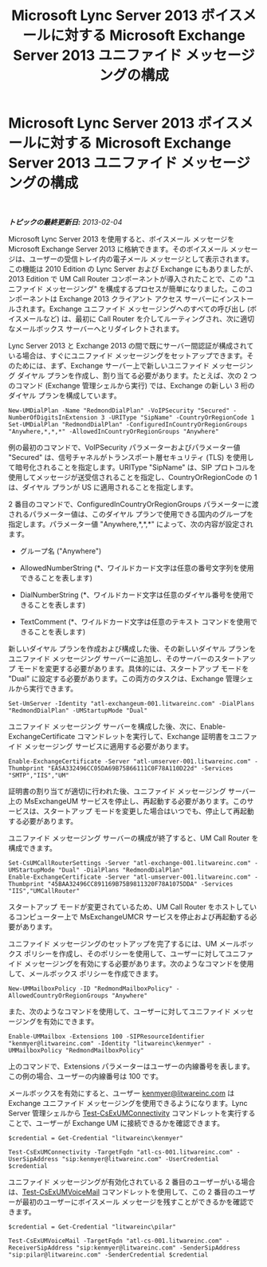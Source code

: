 ﻿---
title: Microsoft Lync Server 2013 ボイスメールに対する Microsoft Exchange Server 2013 ユニファイド メッセージングの構成
TOCTitle: Microsoft Lync Server 2013 ボイスメールに対する Microsoft Exchange Server 2013 ユニファイド メッセージングの構成
ms:assetid: 1be9c4f4-fd8e-4d64-9798-f8737b12e2ab
ms:mtpsurl: https://technet.microsoft.com/ja-jp/library/JJ687983(v=OCS.15)
ms:contentKeyID: 49886862
ms.date: 05/19/2016
mtps_version: v=OCS.15
ms.translationtype: HT
---

# Microsoft Lync Server 2013 ボイスメールに対する Microsoft Exchange Server 2013 ユニファイド メッセージングの構成

 

_**トピックの最終更新日:** 2013-02-04_

Microsoft Lync Server 2013 を使用すると、ボイスメール メッセージを Microsoft Exchange Server 2013 に格納できます。そのボイスメール メッセージは、ユーザーの受信トレイ内の電子メール メッセージとして表示されます。この機能は 2010 Edition の Lync Server および Exchange にもありましたが、2013 Edition で UM Call Router コンポーネントが導入されたことで、この "ユニファイド メッセージング" を構成するプロセスが簡単になりました。このコンポーネントは Exchange 2013 クライアント アクセス サーバーにインストールされます。Exchange ユニファイド メッセージングへのすべての呼び出し (ボイスメールなど) は、最初に Call Router を介してルーティングされ、次に適切なメールボックス サーバーへとリダイレクトされます。

Lync Server 2013 と Exchange 2013 の間で既にサーバー間認証が構成されている場合は、すぐにユニファイド メッセージングをセットアップできます。そのためには、まず、Exchange サーバー上で新しいユニファイド メッセージング ダイヤル プランを作成し、割り当てる必要があります。たとえば、次の 2 つのコマンド (Exchange 管理シェルから実行) では、Exchange の新しい 3 桁のダイヤル プランを構成しています。

    New-UMDialPlan -Name "RedmondDialPlan" -VoIPSecurity "Secured" -NumberOfDigitsInExtension 3 -URIType "SipName" -CountryOrRegionCode 1
    Set-UMDialPlan "RedmondDialPlan" -ConfiguredInCountryOrRegionGroups "Anywhere,*,*,*" -AllowedInCountryOrRegionGroups "Anywhere"

例の最初のコマンドで、VoIPSecurity パラメーターおよびパラメーター値 "Secured" は、信号チャネルがトランスポート層セキュリティ (TLS) を使用して暗号化されることを指定します。URIType "SipName" は、SIP プロトコルを使用してメッセージが送受信されることを指定し、CountryOrRegionCode の 1 は、ダイヤル プランが US に適用されることを指定します。

2 番目のコマンドで、ConfiguredInCountryOrRegionGroups パラメーターに渡されるパラメーター値は、このダイヤル プランで使用できる国内のグループを指定します。パラメーター値 "Anywhere,\*,\*,\*" によって、次の内容が設定されます。

  - グループ名 ("Anywhere")

  - AllowedNumberString (\*、ワイルドカード文字は任意の番号文字列を使用できることを表します)

  - DialNumberString (\*、ワイルドカード文字は任意のダイヤル番号を使用できることを表します)

  - TextComment (\*、ワイルドカード文字は任意のテキスト コマンドを使用できることを表します)

新しいダイヤル プランを作成および構成した後、その新しいダイヤル プランをユニファイド メッセージング サーバーに追加し、そのサーバーのスタートアップ モードを変更する必要があります。具体的には、スタートアップ モードを "Dual" に設定する必要があります。この両方のタスクは、Exchange 管理シェルから実行できます。

    Set-UmServer -Identity "atl-exchangeum-001.litwareinc.com" -DialPlans "RedmondDialPlan" -UMStartupMode "Dual"

ユニファイド メッセージング サーバーを構成した後、次に、Enable-ExchangeCertificate コマンドレットを実行して、Exchange 証明書をユニファイド メッセージング サービスに適用する必要があります。

    Enable-ExchangeCertificate -Server "atl-umserver-001.litwareinc.com" -Thumbprint "EA5A332496CC05DA69B75B66111C0F78A110D22d" -Services "SMTP","IIS","UM"

証明書の割り当てが適切に行われた後、ユニファイド メッセージング サーバー上の MsExchangeUM サービスを停止し、再起動する必要があります。このサービスは、スタートアップ モードを変更した場合はいつでも、停止して再起動する必要があります。

ユニファイド メッセージング サーバーの構成が終了すると、UM Call Router を構成できます。

    Set-CsUMCallRouterSettings -Server "atl-exchange-001.litwareinc.com" -UMStartupMode "Dual" -DialPlans "RedmondDialPlan" 
    Enable-ExchangeCertificate -Server "atl-umserver-001.litwareinc.com" -Thumbprint "45BAA32496CC891169B75B9811320F78A1075DDA" -Services "IIS","UMCallRouter"

スタートアップ モードが変更されているため、UM Call Router をホストしているコンピューター上で MsExchangeUMCR サービスを停止および再起動する必要があります。

ユニファイド メッセージングのセットアップを完了するには、UM メールボックス ポリシーを作成し、そのポリシーを使用して、ユーザーに対してユニファイド メッセージングを有効にする必要があります。次のようなコマンドを使用して、メールボックス ポリシーを作成できます。

    New-UMMailboxPolicy -ID "RedmondMailboxPolicy" -AllowedCountryOrRegionGroups "Anywhere"

また、次のようなコマンドを使用して、ユーザーに対してユニファイド メッセージングを有効にできます。

    Enable-UMMailbox -Extensions 100 -SIPResourceIdentifier "kenmyer@litwareinc.com" -Identity "litwareinc\kenmyer" -UMMailboxPolicy "RedmondMailboxPolicy"

上のコマンドで、Extensions パラメーターはユーザーの内線番号を表します。この例の場合、ユーザーの内線番号は 100 です。

メールボックスを有効にすると、ユーザー kenmyer@litwareinc.com は Exchange ユニファイド メッセージングを使用できるようになります。Lync Server 管理シェルから [Test-CsExUMConnectivity](https://docs.microsoft.com/en-us/powershell/module/skype/Test-CsExUMConnectivity) コマンドレットを実行することで、ユーザーが Exchange UM に接続できるかを確認できます。

    $credential = Get-Credential "litwareinc\kenmyer"
    
    Test-CsExUMConnectivity -TargetFqdn "atl-cs-001.litwareinc.com" -UserSipAddress "sip:kenmyer@litwareinc.com" -UserCredential $credential

ユニファイド メッセージングが有効化されている 2 番目のユーザーがいる場合は、[Test-CsExUMVoiceMail](https://docs.microsoft.com/en-us/powershell/module/skype/Test-CsExUMVoiceMail) コマンドレットを使用して、この 2 番目のユーザーが最初のユーザーにボイスメール メッセージを残すことができるかを確認できます。

    $credential = Get-Credential "litwareinc\pilar"
    
    Test-CsExUMVoiceMail -TargetFqdn "atl-cs-001.litwareinc.com" -ReceiverSipAddress "sip:kenmyer@litwareinc.com" -SenderSipAddress "sip:pilar@litwareinc.com" -SenderCredential $credential


